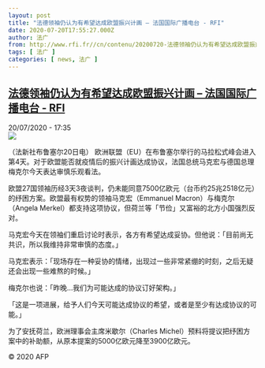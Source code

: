 ```yaml
---
layout: post
title: "法德领袖仍认为有希望达成欧盟振兴计画 – 法国国际广播电台 - RFI"
date: 2020-07-20T17:55:27.000Z
author: 法广
from: http://www.rfi.fr//cn/contenu/20200720-法德领袖仍认为有希望达成欧盟振兴计画
tags: [ 法广 ]
categories: [ news, 法广 ]
---
```

<!--1595267727000-->
[法德领袖仍认为有希望达成欧盟振兴计画 – 法国国际广播电台 - RFI](http://www.rfi.fr//cn/contenu/20200720-%E6%B3%95%E5%BE%B7%E9%A2%86%E8%A2%96%E4%BB%8D%E8%AE%A4%E4%B8%BA%E6%9C%89%E5%B8%8C%E6%9C%9B%E8%BE%BE%E6%88%90%E6%AC%A7%E7%9B%9F%E6%8C%AF%E5%85%B4%E8%AE%A1%E7%94%BB)
------

<div>
<div>20/07/2020 - 17:35</div><img src="https://s.rfi.fr/media/display/aabebf76-caa9-11ea-b1a0-005056bf87d6/w:310/p:16x9/int0016b.200720233502.jpg"><div class="t-content__body u-clearfix"><div class="m-interstitial"></div><p>（法新社布鲁塞尔20日电）    欧洲联盟（EU）在布鲁塞尔举行的马拉松式峰会进入第4天。对于欧盟能否就疫情后的振兴计画达成协议，法国总统马克宏与德国总理梅克尔今天表达审慎乐观看法。</p><p>    欧盟27国领袖历经3天3夜谈判，仍未能同意7500亿欧元（台币约25兆2518亿元）的纾困方案。欧盟最有权势的领袖马克宏（Emmanuel Macron）与梅克尔（Angela Merkel）都支持这项协议，但荷兰等「节俭」又富裕的北方小国强烈反对。</p><p>    马克宏今天在领袖们重启讨论时表示，各方有希望达成妥协。但他说：「目前尚无共识，所以我维持非常审慎的态度。」</p><p>    马克宏表示：「现场存在一种妥协的情绪，出现过一些非常紧绷的时刻，之后无疑还会出现一些难熬的时候。」</p><p>    梅克尔也说：「昨晚…我们为可能达成的协议订好架构。」</p><p>    「这是一项进展，给予人们今天可能达成协议的希望，或者是至少有达成协议的可能。」</p><p>    为了安抚荷兰，欧洲理事会主席米歇尔（Charles Michel）预料将提议把纾困方案中的补助额，从原本提案的5000亿欧元降至3900亿欧元。</p><p></p><p class="t-copyright">© 2020 AFP</p>        </div>
</div>
